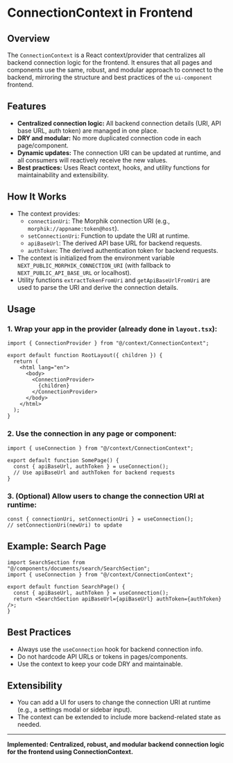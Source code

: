 # ConnectionContext in Frontend

## Overview

The `ConnectionContext` is a React context/provider that centralizes all backend connection logic for the frontend. It ensures that all pages and components use the same, robust, and modular approach to connect to the backend, mirroring the structure and best practices of the `ui-component` frontend.

## Features
- **Centralized connection logic:** All backend connection details (URI, API base URL, auth token) are managed in one place.
- **DRY and modular:** No more duplicated connection code in each page/component.
- **Dynamic updates:** The connection URI can be updated at runtime, and all consumers will reactively receive the new values.
- **Best practices:** Uses React context, hooks, and utility functions for maintainability and extensibility.

## How It Works
- The context provides:
  - `connectionUri`: The Morphik connection URI (e.g., `morphik://appname:token@host`).
  - `setConnectionUri`: Function to update the URI at runtime.
  - `apiBaseUrl`: The derived API base URL for backend requests.
  - `authToken`: The derived authentication token for backend requests.
- The context is initialized from the environment variable `NEXT_PUBLIC_MORPHIK_CONNECTION_URI` (with fallback to `NEXT_PUBLIC_API_BASE_URL` or localhost).
- Utility functions `extractTokenFromUri` and `getApiBaseUrlFromUri` are used to parse the URI and derive the connection details.

## Usage

### 1. Wrap your app in the provider (already done in `layout.tsx`):
```tsx
import { ConnectionProvider } from "@/context/ConnectionContext";

export default function RootLayout({ children }) {
  return (
    <html lang="en">
      <body>
        <ConnectionProvider>
          {children}
        </ConnectionProvider>
      </body>
    </html>
  );
}
```

### 2. Use the connection in any page or component:
```tsx
import { useConnection } from "@/context/ConnectionContext";

export default function SomePage() {
  const { apiBaseUrl, authToken } = useConnection();
  // Use apiBaseUrl and authToken for backend requests
}
```

### 3. (Optional) Allow users to change the connection URI at runtime:
```tsx
const { connectionUri, setConnectionUri } = useConnection();
// setConnectionUri(newUri) to update
```

## Example: Search Page
```tsx
import SearchSection from "@/components/documents/search/SearchSection";
import { useConnection } from "@/context/ConnectionContext";

export default function SearchPage() {
  const { apiBaseUrl, authToken } = useConnection();
  return <SearchSection apiBaseUrl={apiBaseUrl} authToken={authToken} />;
}
```

## Best Practices
- Always use the `useConnection` hook for backend connection info.
- Do not hardcode API URLs or tokens in pages/components.
- Use the context to keep your code DRY and maintainable.

## Extensibility
- You can add a UI for users to change the connection URI at runtime (e.g., a settings modal or sidebar input).
- The context can be extended to include more backend-related state as needed.

---

**Implemented: Centralized, robust, and modular backend connection logic for the frontend using ConnectionContext.** 
